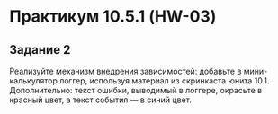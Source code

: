 ﻿# Практикум 10.5.1 (HW-03)
## Задание 2
Реализуйте механизм внедрения зависимостей: добавьте в мини-калькулятор логгер,
используя материал из скринкаста юнита 10.1.
Дополнительно: текст ошибки, выводимый в логгере, окрасьте в красный цвет,
а текст события — в синий цвет.